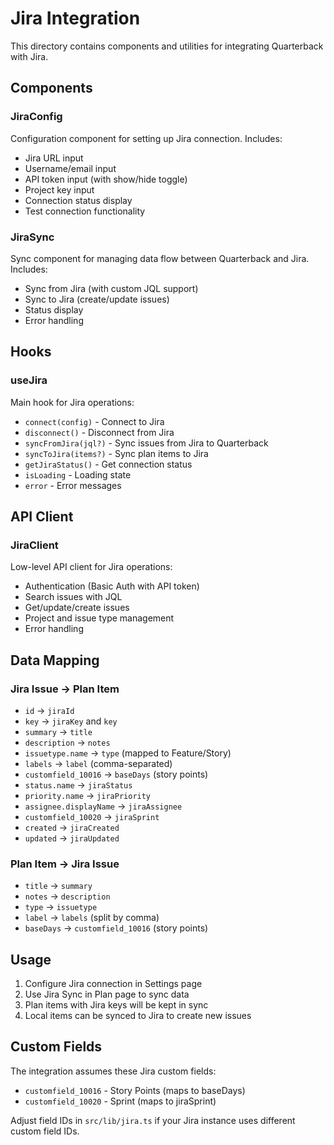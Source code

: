 # Jira Integration

This directory contains components and utilities for integrating Quarterback with Jira.

## Components

### JiraConfig
Configuration component for setting up Jira connection. Includes:
- Jira URL input
- Username/email input
- API token input (with show/hide toggle)
- Project key input
- Connection status display
- Test connection functionality

### JiraSync
Sync component for managing data flow between Quarterback and Jira. Includes:
- Sync from Jira (with custom JQL support)
- Sync to Jira (create/update issues)
- Status display
- Error handling

## Hooks

### useJira
Main hook for Jira operations:
- `connect(config)` - Connect to Jira
- `disconnect()` - Disconnect from Jira
- `syncFromJira(jql?)` - Sync issues from Jira to Quarterback
- `syncToJira(items?)` - Sync plan items to Jira
- `getJiraStatus()` - Get connection status
- `isLoading` - Loading state
- `error` - Error messages

## API Client

### JiraClient
Low-level API client for Jira operations:
- Authentication (Basic Auth with API token)
- Search issues with JQL
- Get/update/create issues
- Project and issue type management
- Error handling

## Data Mapping

### Jira Issue → Plan Item
- `id` → `jiraId`
- `key` → `jiraKey` and `key`
- `summary` → `title`
- `description` → `notes`
- `issuetype.name` → `type` (mapped to Feature/Story)
- `labels` → `label` (comma-separated)
- `customfield_10016` → `baseDays` (story points)
- `status.name` → `jiraStatus`
- `priority.name` → `jiraPriority`
- `assignee.displayName` → `jiraAssignee`
- `customfield_10020` → `jiraSprint`
- `created` → `jiraCreated`
- `updated` → `jiraUpdated`

### Plan Item → Jira Issue
- `title` → `summary`
- `notes` → `description`
- `type` → `issuetype`
- `label` → `labels` (split by comma)
- `baseDays` → `customfield_10016` (story points)

## Usage

1. Configure Jira connection in Settings page
2. Use Jira Sync in Plan page to sync data
3. Plan items with Jira keys will be kept in sync
4. Local items can be synced to Jira to create new issues

## Custom Fields

The integration assumes these Jira custom fields:
- `customfield_10016` - Story Points (maps to baseDays)
- `customfield_10020` - Sprint (maps to jiraSprint)

Adjust field IDs in `src/lib/jira.ts` if your Jira instance uses different custom field IDs.


